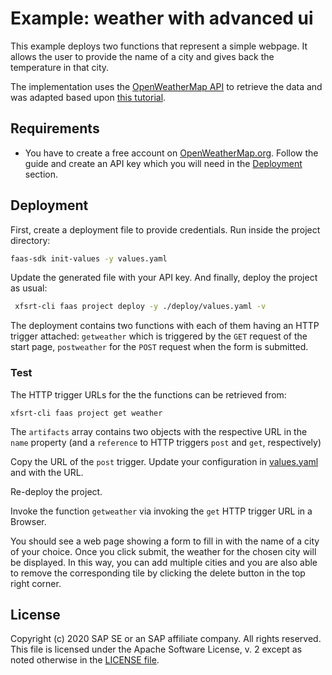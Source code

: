 # Example: weather with advanced ui

This example deploys two functions that represent a simple webpage. It allows the user to provide the name of a city and gives back the temperature in that city. 

The implementation uses the [OpenWeatherMap API](https://openweathermap.org/api) to retrieve the data and was adapted based upon [this tutorial](https://webdesign.tutsplus.com/tutorials/build-a-simple-weather-app-with-vanilla-javascript--cms-33893).


## Requirements

* You have to create a free account on [OpenWeatherMap.org](openweathermap.org/guide). Follow the guide and create an API key which you will need in the [Deployment](#Deployment) section.


## Deployment
First, create a deployment file to provide credentials.
Run inside the project directory:
```bash
faas-sdk init-values -y values.yaml
```
Update the generated file with your API key. And finally, deploy the project as usual:
```bash
 xfsrt-cli faas project deploy -y ./deploy/values.yaml -v
```
The deployment contains two functions with each of them having an HTTP trigger attached: `getweather` which is triggered by the `GET` request of the start page, `postweather` for the `POST` request when the form is submitted.

### Test

The HTTP trigger URLs for the the functions can be retrieved from:
```
xfsrt-cli faas project get weather
```
The `artifacts` array contains two objects with the respective URL in the `name` property (and a `reference` to HTTP triggers `post` and `get`, respectively)

Copy the URL of the `post` trigger. Update your configuration in [values.yaml](.deploy/values.yaml) and with the URL.

Re-deploy the project.

Invoke the function `getweather` via invoking the `get` HTTP trigger URL in a Browser.

You should see a web page showing a form to fill in with the name of a city of your choice. Once you click submit, the weather for the chosen city will be displayed. In this way, you can add multiple cities and you are also able
to remove the corresponding tile by clicking the delete button in the top right corner.


## License
Copyright (c) 2020 SAP SE or an SAP affiliate company. All rights reserved.
This file is licensed under the Apache Software License, v. 2 except as noted otherwise in the [LICENSE file](../LICENSE.txt).